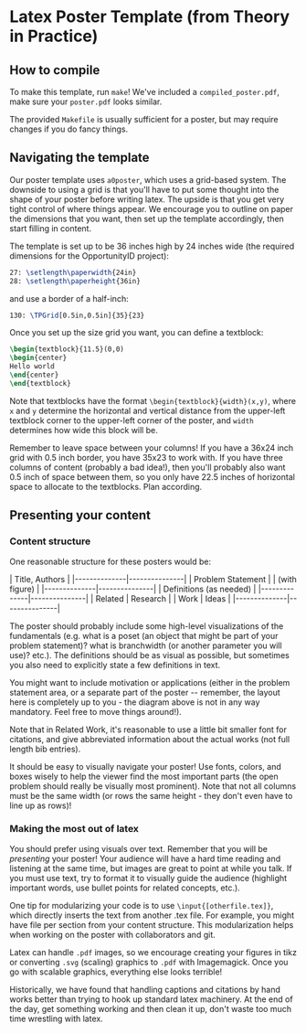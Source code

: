 # Latex Poster Template (from Theory in Practice)

## How to compile

To make this template, run ``make``! We've included a ``compiled_poster.pdf``, make sure your ``poster.pdf`` looks similar.

The provided ``Makefile`` is usually sufficient for a poster, but may require changes if you do fancy things.

## Navigating the template

Our poster template uses ``a0poster``, which uses a grid-based system. The downside to using a grid is that you'll have to put some thought into the shape of your poster before writing latex. The upside is that you get very tight control of where things appear. We encourage you to outline on paper the dimensions that you want, then set up the template accordingly, then start filling in content.

The template is set up to be 36 inches high by 24 inches wide (the required dimensions for the OpportunityID project):

```latex
27: \setlength\paperwidth{24in}
28: \setlength\paperheight{36in}
```

and use a border of a half-inch:

```latex
130: \TPGrid[0.5in,0.5in]{35}{23}  
```

Once you set up the size grid you want, you can define a textblock:

```latex
\begin{textblock}{11.5}(0,0)
\begin{center}
Hello world
\end{center}
\end{textblock}
```

Note that textblocks have the format ``\begin{textblock}{width}(x,y)``, where ``x`` and ``y`` determine the horizontal and vertical distance from the upper-left textblock corner to the upper-left corner of the poster, and ``width`` determines how wide this block will be.

Remember to leave space between your columns! If you have a 36x24 inch grid with 0.5 inch border, you have 35x23 to work with. If you have three columns of content (probably a bad idea!), then you'll probably also want 0.5 inch of space between them, so you only have 22.5 inches of horizontal space to allocate to the textblocks. Plan according.

## Presenting your content

### Content structure
One reasonable structure for these posters would be:

|       Title, Authors         |
|--------------|---------------|
|       Problem Statement      |
|         (with figure)        |
|--------------|---------------|
|    Definitions (as needed)   |
|--------------|---------------|
|    Related   |   Research    |
|     Work     |    Ideas      |
|--------------|---------------|

The poster should probably include some high-level visualizations of the fundamentals (e.g. what is a poset (an object that might be part of your problem statement)? what is branchwidth (or another parameter you will use)? etc.). The definitions should be as visual as possible, but sometimes you also need to explicitly state a few definitions in text.  

You might want to include motivation or applications (either in the problem statement area, or a separate part of the poster -- remember, the layout here is completely up to you - the diagram above is not in any way mandatory. Feel free to move things around!).

Note that in Related Work, it's reasonable to use a little bit smaller font for citations, and give abbreviated information about the actual works (not full length bib entries).

It should be easy to visually navigate your poster!
Use fonts, colors, and boxes wisely to help the viewer find the most important parts (the open problem should really be visually most prominent). Note that not all columns must be the same width (or rows the same height - they don't even have to line up as rows)!  

### Making the most out of latex

You should prefer using visuals over text. Remember that you will be _presenting_ your poster! Your audience will have a hard time reading and listening at the same time, but images are great to point at while you talk. If you must use text, try to format it to visually guide the audience (highlight important words, use bullet points for related concepts, etc.).

One tip for modularizing your code is to use ``\input{[otherfile.tex]}``, which directly inserts the text from another .tex file. For example, you might have file per section from your content structure. This modularization helps when working on the poster with collaborators and git.

Latex can handle ``.pdf`` images, so we encourage creating your figures in tikz or converting ``.svg`` (scaling) graphics to ``.pdf`` with Imagemagick. Once you go with scalable graphics, everything else looks terrible!

Historically, we have found that handling captions and citations by hand works better than trying to hook up standard latex machinery. At the end of the day, get something working and then clean it up, don't waste too much time wrestling with latex.
